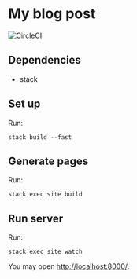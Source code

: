 # My blog post

[![CircleCI](https://circleci.com/gh/CristhianMotoche/cristhianmotoche.github.io.svg?style=svg)](https://circleci.com/gh/CristhianMotoche/cristhianmotoche.github.io)

## Dependencies
- stack

## Set up
Run:

```
stack build --fast
```

## Generate pages

Run:

```
stack exec site build
```

## Run server

Run:

```
stack exec site watch
```

You may open [http://localhost:8000/](http://localhost:8000/).

